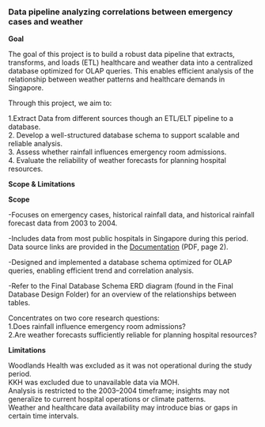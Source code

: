 ### Data pipeline analyzing correlations between emergency cases and weather

**Goal**

The goal of this project is to build a robust data pipeline that extracts, transforms, and loads (ETL) healthcare and weather data into a centralized database optimized for OLAP queries. This enables efficient analysis of the relationship between weather patterns and healthcare demands in Singapore.

Through this project, we aim to:

1.Extract Data from different sources though an ETL/ELT pipeline to a database.<br>
2. Develop a well-structured database schema to support scalable and reliable analysis.<br>
3. Assess whether rainfall influences emergency room admissions.<br>
4. Evaluate the reliability of weather forecasts for planning hospital resources.<br>

**Scope & Limitations**

**Scope**

-Focuses on emergency cases, historical rainfall data, and historical rainfall forecast data from 2003 to 2004.

-Includes data from most public hospitals in Singapore during this period. Data source links are provided in the [Documentation](relative/path/to/file)
 (PDF, page 2).

-Designed and implemented a database schema optimized for OLAP queries, enabling efficient trend and correlation analysis.

-Refer to the Final Database Schema ERD diagram (found in the Final Database Design Folder) for an overview of the relationships between tables. 

Concentrates on two core research questions:<br>
1.Does rainfall influence emergency room admissions?<br>
2.Are weather forecasts sufficiently reliable for planning hospital resources?

**Limitations**

Woodlands Health was excluded as it was not operational during the study period.<br>
KKH was excluded due to unavailable data via MOH.<br>
Analysis is restricted to the 2003–2004 timeframe; insights may not generalize to current hospital operations or climate patterns.<br>
Weather and healthcare data availability may introduce bias or gaps in certain time intervals. <br>
